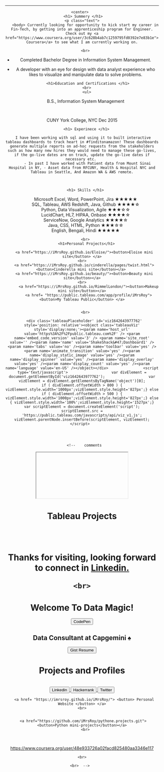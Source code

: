 <head>
  <!--link href="main.css" rel="stylesheet"-->
  <style>
img {
  border-radius: 50%;
}
</style>
</head>
<body>
  <header>
  <hr> 
    
     <center>   
     <h1> Summery </h1>
     <p class="text"> 
       <body> Currently looking for opportunity to kick start my career in Fin-Tech, by getting into an apprenticeship program for Engineer. Check out my <a href="https://www.coursera.org/user/3c628b4ab7c1259795fd0392e7e83b1e"> Coursera</a> to see what I am currently working on.
         
       <br>
- Completed Bachelor Degree in Information System Management. <br>
- A developer with an eye for design with data analyst experience who likes to visualize and manipulate data to solve problems.<br> </body>
       
        <h1>Education and Certifications </h1>
       <br>
       <ul>
     B.S., Information System Management 
    <br>

    <br>
CUNY York College, NYC Dec 2015</ul>
   
       
       
        <h1> Experinece </h1>
          
     I have been working with sql and using it to built interactive tableau dashboards to track heart in #finditonamazon! These dashboards generate multiple reports on ad-hoc requests from the stakeholders such as how many new hires they would need to manage these go-lives, if the go-live dates are on track, update the go-live dates if necessary etc. 
         - In past I have worked with Patient data from Mount Sinai Hospital in NY, - Asset data from RFCUNY, Health & Hospital NYC and Tableau in Seattle, And Amazon WA & AWS remote.
      
      
 <br>   
    
        <h1> Skills </h1> 
<ul> Microsoft Excel, Word, PowerPoint, Jira ★★★★★ <br>
SQL, Tableau, AWS Redshift, Java, Github ★★★★☆ <br>
Python, Data Visualization, Agile ★★★☆☆ <br>
LucidChart, HL7, HIPAA, Onbase ★★★★☆ <br>
ServiceNow, Google Analytics ★★★★☆ <br>
Java, CSS, HTML, Python ★★★☆☆ <br> 
English, Bengali, Hindi ★★★★★ <br> </ul>
       
       <br>
        <h1>Personal Projects</h1>
       
      <a href="https://iMrsRoy.github.io/Eloise/"><button>Eloise mini site</button> </a>
    <br>
      <a href="https://iMrsRoy.github.io/cinderella/pages/twist.html"><button>Cinderella mini site</button></a> 
      <a href="https://iMrsRoy.github.io/beauty/"><button>Beauty mini site</button></a>
    <br>
          <a href="https://iMrsRoy.github.io/RimmelLondon/"><button>Makeup mini site</button></a>
          <a href= "https://public.tableau.com/app/profile/iMrsRoy"><button>My Tableau Public</button> </a>
    
       
       <br>
       
      <div class='tableauPlaceholder' id='viz1642643977762' style='position: relative'><object class='tableauViz'  style='display:none;'><param name='host_url' value='https%3A%2F%2Fpublic.tableau.com%2F' /> <param name='embed_code_version' value='3' /> <param name='site_root' value='' /><param name='name' value='ShakeShack&#47;Dashboard1' /><param name='tabs' value='no' /><param name='toolbar' value='yes' /><param name='animate_transition' value='yes' /><param name='display_static_image' value='yes' /><param name='display_spinner' value='yes' /><param name='display_overlay' value='yes' /><param name='display_count' value='yes' /><param name='language' value='en-US' /></object></div>                <script type='text/javascript'>                    var divElement = document.getElementById('viz1642643977762');                    var vizElement = divElement.getElementsByTagName('object')[0];                    if ( divElement.offsetWidth > 800 ) { vizElement.style.width='1000px';vizElement.style.height='827px';} else if ( divElement.offsetWidth > 500 ) { vizElement.style.width='1000px';vizElement.style.height='827px';} else { vizElement.style.width='100%';vizElement.style.height='1527px';}                     var scriptElement = document.createElement('script');                    scriptElement.src = 'https://public.tableau.com/javascripts/api/viz_v1.js';                    vizElement.parentNode.insertBefore(scriptElement, vizElement);                </script>  
          
       
   
       
       <!--    comments 
  <center> 
      <iframe src=""></iframe>
       
<br> 
      <h1>Tableau Projects<h1>
      <div class='tableauPlaceholder' id='viz1642643977762' style='position: relative'><object class='tableauViz'  style='display:none;'><param name='host_url' value='https%3A%2F%2Fpublic.tableau.com%2F' /> <param name='embed_code_version' value='3' /> <param name='site_root' value='' /><param name='name' value='ShakeShack&#47;Dashboard1' /><param name='tabs' value='no' /><param name='toolbar' value='yes' /><param name='animate_transition' value='yes' /><param name='display_static_image' value='yes' /><param name='display_spinner' value='yes' /><param name='display_overlay' value='yes' /><param name='display_count' value='yes' /><param name='language' value='en-US' /></object></div>                <script type='text/javascript'>                    var divElement = document.getElementById('viz1642643977762');                    var vizElement = divElement.getElementsByTagName('object')[0];                    if ( divElement.offsetWidth > 800 ) { vizElement.style.width='1000px';vizElement.style.height='827px';} else if ( divElement.offsetWidth > 500 ) { vizElement.style.width='1000px';vizElement.style.height='827px';} else { vizElement.style.width='100%';vizElement.style.height='1527px';}                     var scriptElement = document.createElement('script');                    scriptElement.src = 'https://public.tableau.com/javascripts/api/viz_v1.js';                    vizElement.parentNode.insertBefore(scriptElement, vizElement);                </script>     
  <br>
        
  Thanks for visiting, looking forward to connect in <a href="http://www.linkedin.com/in/iMrsRoy/"> Linkedin. </a>
  <br>
   <script src="https://gist.github.com/iMrsRoy/54c19408882afb47da8f830360effc53.js"></script>
    <br>
        
        
   
   <h1> Welcome To Data Magic! </h1>
<a href='https://codepen.io/rajarshi/'><button>CodePen</button></a>   
<h2> Data Consultant at Capgemini ♠ </h2> 
      <a href="https://gist.github.com/rajarshi98/54c19408882afb47da8f830360effc53/"><button>Gist Resume</button></a>
     <h1> Projects and Profiles </h1>
  <center>
      <br>
      <a href='https://www.linkedin.com/in/iMrsRoy/'> <button> Linkedin </button> </a>
  <a href='https://www.hackerrank.com/iMrsRoy/'> <button> Hackerrank </button> </a>
    <a href='https://twitter.com/_iMrsRoy_/'><button> Twitter </button> </a>


      <a href= "https://imrsroy.github.io/iMrsRoy/"> <button> Personal Website </button> </a>
    <br>
     

     <a href="https://github.com/iMrsRoy/pythone.projects.git"><button>Python mini-projects</button></a>
       <br>
   

  <br>
    

  <center> 
    

https://www.coursera.org/user/48e933726a02facd825480aa3346e117
   <br>
   


 <script src="https://gist.github.com/iMrsRoy/54c19408882afb47da8f830360effc53.js"></script>
    <br>
    
    <br>  -->  
 
  <br>

